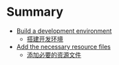 # Summary

- [Build a development environment](en/Build-a-development-environment.md)
  - [搭建开发环境](zh_cn/Build-a-development-environment.md)
- [Add the necessary resource files](en/Add-the-necessary-resource-files.md)
  - [添加必要的资源文件](zh_cn/Add-the-necessary-resource-files.md)